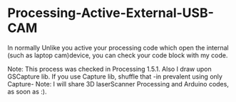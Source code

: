 # Processing-Active-External-USB-CAM
In normally Unlike you active your processing code which open the internal (such as laptop cam)device, you can check your code block with my code.

Note: This process was checked in Processing 1.5.1. Also I 	draw upon GSCapture lib. If you use Capture lib, shuffle that -in prevalent using only Capture-
Note: I will share 3D laserScanner Processing and Arduino codes, as soon as :).

